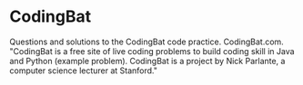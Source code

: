 # CodingBat
Questions and solutions to the CodingBat code practice.
CodingBat.com.
"CodingBat is a free site of live coding problems to build coding skill in Java and Python (example problem). CodingBat is a project by Nick Parlante, a computer science lecturer at Stanford."
